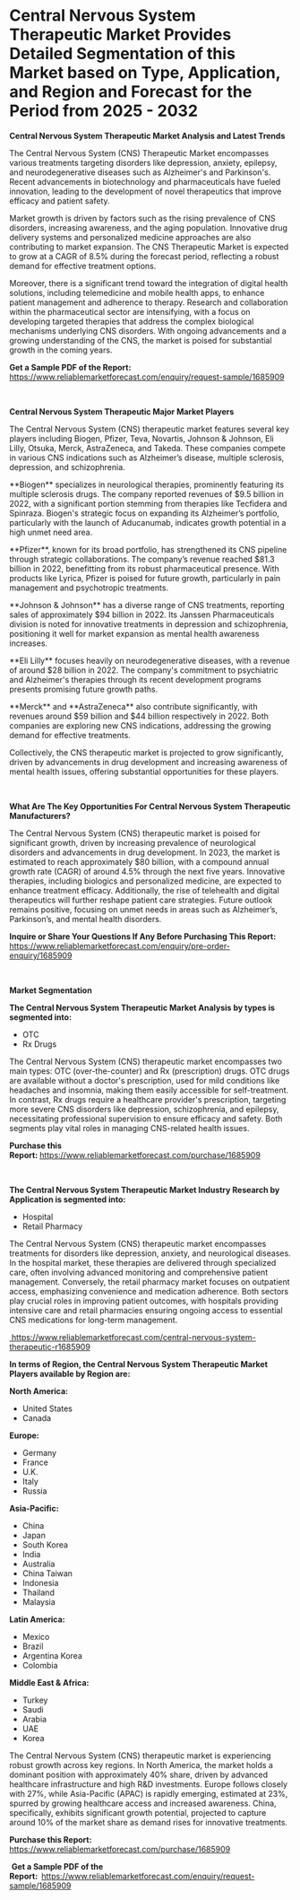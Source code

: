 <p><h1>Central Nervous System Therapeutic Market Provides Detailed Segmentation of this Market based on Type, Application, and Region and Forecast for the Period from 2025 - 2032</h1></p><p><strong>Central Nervous System Therapeutic Market Analysis and Latest Trends</strong></p>
<p><p>The Central Nervous System (CNS) Therapeutic Market encompasses various treatments targeting disorders like depression, anxiety, epilepsy, and neurodegenerative diseases such as Alzheimer's and Parkinson's. Recent advancements in biotechnology and pharmaceuticals have fueled innovation, leading to the development of novel therapeutics that improve efficacy and patient safety.</p><p>Market growth is driven by factors such as the rising prevalence of CNS disorders, increasing awareness, and the aging population. Innovative drug delivery systems and personalized medicine approaches are also contributing to market expansion. The CNS Therapeutic Market is expected to grow at a CAGR of 8.5% during the forecast period, reflecting a robust demand for effective treatment options.</p><p>Moreover, there is a significant trend toward the integration of digital health solutions, including telemedicine and mobile health apps, to enhance patient management and adherence to therapy. Research and collaboration within the pharmaceutical sector are intensifying, with a focus on developing targeted therapies that address the complex biological mechanisms underlying CNS disorders. With ongoing advancements and a growing understanding of the CNS, the market is poised for substantial growth in the coming years.</p></p>
<p><strong>Get a Sample PDF of the Report:&nbsp;</strong> <a href="https://www.reliablemarketforecast.com/enquiry/request-sample/1685909?utm_campaign=1169&utm_medium=2&utm_source=Github&utm_content=ia&utm_term=12042025&utm_id=central-nervous-system-therapeutic">https://www.reliablemarketforecast.com/enquiry/request-sample/1685909</a></p>
<p>&nbsp;</p>
<p><strong>Central Nervous System Therapeutic Major Market Players</strong></p>
<p><p>The Central Nervous System (CNS) therapeutic market features several key players including Biogen, Pfizer, Teva, Novartis, Johnson & Johnson, Eli Lilly, Otsuka, Merck, AstraZeneca, and Takeda. These companies compete in various CNS indications such as Alzheimer’s disease, multiple sclerosis, depression, and schizophrenia.</p><p>**Biogen** specializes in neurological therapies, prominently featuring its multiple sclerosis drugs. The company reported revenues of $9.5 billion in 2022, with a significant portion stemming from therapies like Tecfidera and Spinraza. Biogen's strategic focus on expanding its Alzheimer’s portfolio, particularly with the launch of Aducanumab, indicates growth potential in a high unmet need area.</p><p>**Pfizer**, known for its broad portfolio, has strengthened its CNS pipeline through strategic collaborations. The company’s revenue reached $81.3 billion in 2022, benefitting from its robust pharmaceutical presence. With products like Lyrica, Pfizer is poised for future growth, particularly in pain management and psychotropic treatments.</p><p>**Johnson & Johnson** has a diverse range of CNS treatments, reporting sales of approximately $94 billion in 2022. Its Janssen Pharmaceuticals division is noted for innovative treatments in depression and schizophrenia, positioning it well for market expansion as mental health awareness increases.</p><p>**Eli Lilly** focuses heavily on neurodegenerative diseases, with a revenue of around $28 billion in 2022. The company's commitment to psychiatric and Alzheimer's therapies through its recent development programs presents promising future growth paths.</p><p>**Merck** and **AstraZeneca** also contribute significantly, with revenues around $59 billion and $44 billion respectively in 2022. Both companies are exploring new CNS indications, addressing the growing demand for effective treatments.</p><p>Collectively, the CNS therapeutic market is projected to grow significantly, driven by advancements in drug development and increasing awareness of mental health issues, offering substantial opportunities for these players.</p></p>
<p>&nbsp;</p>
<p><strong>What Are The Key Opportunities For Central Nervous System Therapeutic Manufacturers?</strong></p>
<p><p>The Central Nervous System (CNS) therapeutic market is poised for significant growth, driven by increasing prevalence of neurological disorders and advancements in drug development. In 2023, the market is estimated to reach approximately $80 billion, with a compound annual growth rate (CAGR) of around 4.5% through the next five years. Innovative therapies, including biologics and personalized medicine, are expected to enhance treatment efficacy. Additionally, the rise of telehealth and digital therapeutics will further reshape patient care strategies. Future outlook remains positive, focusing on unmet needs in areas such as Alzheimer’s, Parkinson’s, and mental health disorders.</p></p>
<p><strong>Inquire or Share Your Questions If Any Before Purchasing This Report:</strong> <a href="https://www.reliablemarketforecast.com/enquiry/pre-order-enquiry/1685909?utm_campaign=1169&utm_medium=2&utm_source=Github&utm_content=ia&utm_term=12042025&utm_id=central-nervous-system-therapeutic">https://www.reliablemarketforecast.com/enquiry/pre-order-enquiry/1685909</a></p>
<p>&nbsp;</p>
<p><strong>Market Segmentation</strong></p>
<p><strong>The Central Nervous System Therapeutic Market Analysis by types is segmented into:</strong></p>
<p><ul><li>OTC</li><li>Rx Drugs</li></ul></p>
<p><p>The Central Nervous System (CNS) therapeutic market encompasses two main types: OTC (over-the-counter) and Rx (prescription) drugs. OTC drugs are available without a doctor's prescription, used for mild conditions like headaches and insomnia, making them easily accessible for self-treatment. In contrast, Rx drugs require a healthcare provider's prescription, targeting more severe CNS disorders like depression, schizophrenia, and epilepsy, necessitating professional supervision to ensure efficacy and safety. Both segments play vital roles in managing CNS-related health issues.</p></p>
<p><strong>Purchase this Report:&nbsp;</strong><a href="https://www.reliablemarketforecast.com/purchase/1685909?utm_campaign=1169&utm_medium=2&utm_source=Github&utm_content=ia&utm_term=12042025&utm_id=central-nervous-system-therapeutic">https://www.reliablemarketforecast.com/purchase/1685909</a></p>
<p>&nbsp;</p>
<p><strong>The Central Nervous System Therapeutic Market Industry Research by Application is segmented into:</strong></p>
<p><ul><li>Hospital</li><li>Retail Pharmacy</li></ul></p>
<p><p>The Central Nervous System (CNS) therapeutic market encompasses treatments for disorders like depression, anxiety, and neurological diseases. In the hospital market, these therapies are delivered through specialized care, often involving advanced monitoring and comprehensive patient management. Conversely, the retail pharmacy market focuses on outpatient access, emphasizing convenience and medication adherence. Both sectors play crucial roles in improving patient outcomes, with hospitals providing intensive care and retail pharmacies ensuring ongoing access to essential CNS medications for long-term management.</p></p>
<p><a href="https://www.reliablemarketforecast.com/central-nervous-system-therapeutic-r1685909?utm_campaign=1169&utm_medium=2&utm_source=Github&utm_content=ia&utm_term=12042025&utm_id=central-nervous-system-therapeutic">&nbsp;https://www.reliablemarketforecast.com/central-nervous-system-therapeutic-r1685909</a></p>
<p><strong>In terms of Region, the Central Nervous System Therapeutic Market Players available by Region are:</strong></p>
<p>
    <p> <strong> North America: </strong>
        <ul>
            <li>United States</li>
            <li>Canada</li>
        </ul>
        </p> 
    <p> <strong> Europe: </strong>
        <ul>
            <li>Germany</li>
            <li>France</li>
            <li>U.K.</li>
            <li>Italy</li>
            <li>Russia</li>
        </ul>
        </p> 
    <p> <strong> Asia-Pacific: </strong>
        <ul>
            <li>China</li>
            <li>Japan</li>
            <li>South Korea</li>
            <li>India</li>
            <li>Australia</li>
            <li>China Taiwan</li>
            <li>Indonesia</li>
            <li>Thailand</li>
            <li>Malaysia</li>
        </ul>
        </p> 
    <p> <strong> Latin America: </strong>
        <ul>
            <li>Mexico</li>
            <li>Brazil</li>
            <li>Argentina Korea</li>
            <li>Colombia</li>
        </ul>
        </p> 
    <p> <strong> Middle East & Africa: </strong>
        <ul>
            <li>Turkey</li>
            <li>Saudi</li>
            <li>Arabia</li>
            <li>UAE</li>
            <li>Korea</li>
        </ul>
    </p>
    </p>
<p><p>The Central Nervous System (CNS) therapeutic market is experiencing robust growth across key regions. In North America, the market holds a dominant position with approximately 40% share, driven by advanced healthcare infrastructure and high R&D investments. Europe follows closely with 27%, while Asia-Pacific (APAC) is rapidly emerging, estimated at 23%, spurred by growing healthcare access and increased awareness. China, specifically, exhibits significant growth potential, projected to capture around 10% of the market share as demand rises for innovative treatments.</p></p>
<p><strong>Purchase this Report: </strong><a href="https://www.reliablemarketforecast.com/purchase/1685909?utm_campaign=1169&utm_medium=2&utm_source=Github&utm_content=ia&utm_term=12042025&utm_id=central-nervous-system-therapeutic">https://www.reliablemarketforecast.com/purchase/1685909</a></p>
<p>&nbsp;<strong>Get a Sample PDF of the Report:&nbsp;&nbsp;</strong><a href="https://www.reliablemarketforecast.com/enquiry/request-sample/1685909?utm_campaign=1169&utm_medium=2&utm_source=Github&utm_content=ia&utm_term=12042025&utm_id=central-nervous-system-therapeutic">https://www.reliablemarketforecast.com/enquiry/request-sample/1685909</a></p>
<p><strong></strong></p>
<p><p></p><p></p><p></p></p>